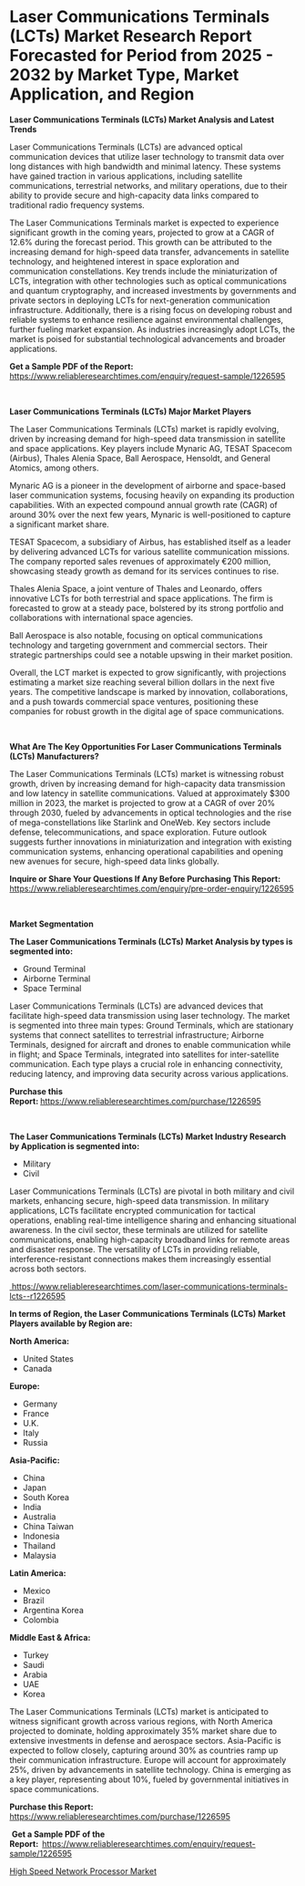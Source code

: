 <p><h1>Laser Communications Terminals (LCTs) Market Research Report Forecasted for Period from 2025 -  2032 by Market Type, Market Application, and Region</h1></p><p><strong>Laser Communications Terminals (LCTs) Market Analysis and Latest Trends</strong></p>
<p><p>Laser Communications Terminals (LCTs) are advanced optical communication devices that utilize laser technology to transmit data over long distances with high bandwidth and minimal latency. These systems have gained traction in various applications, including satellite communications, terrestrial networks, and military operations, due to their ability to provide secure and high-capacity data links compared to traditional radio frequency systems.</p><p>The Laser Communications Terminals market is expected to experience significant growth in the coming years, projected to grow at a CAGR of 12.6% during the forecast period. This growth can be attributed to the increasing demand for high-speed data transfer, advancements in satellite technology, and heightened interest in space exploration and communication constellations. Key trends include the miniaturization of LCTs, integration with other technologies such as optical communications and quantum cryptography, and increased investments by governments and private sectors in deploying LCTs for next-generation communication infrastructure. Additionally, there is a rising focus on developing robust and reliable systems to enhance resilience against environmental challenges, further fueling market expansion. As industries increasingly adopt LCTs, the market is poised for substantial technological advancements and broader applications.</p></p>
<p><strong>Get a Sample PDF of the Report:&nbsp;</strong> <a href="https://www.reliableresearchtimes.com/enquiry/request-sample/1226595?utm_campaign=2183&utm_medium=2&utm_source=Github&utm_content=ia&utm_term=15022025&utm_id=laser-communications-terminals-lcts">https://www.reliableresearchtimes.com/enquiry/request-sample/1226595</a></p>
<p>&nbsp;</p>
<p><strong>Laser Communications Terminals (LCTs) Major Market Players</strong></p>
<p><p>The Laser Communications Terminals (LCTs) market is rapidly evolving, driven by increasing demand for high-speed data transmission in satellite and space applications. Key players include Mynaric AG, TESAT Spacecom (Airbus), Thales Alenia Space, Ball Aerospace, Hensoldt, and General Atomics, among others.</p><p>Mynaric AG is a pioneer in the development of airborne and space-based laser communication systems, focusing heavily on expanding its production capabilities. With an expected compound annual growth rate (CAGR) of around 30% over the next few years, Mynaric is well-positioned to capture a significant market share.</p><p>TESAT Spacecom, a subsidiary of Airbus, has established itself as a leader by delivering advanced LCTs for various satellite communication missions. The company reported sales revenues of approximately €200 million, showcasing steady growth as demand for its services continues to rise.</p><p>Thales Alenia Space, a joint venture of Thales and Leonardo, offers innovative LCTs for both terrestrial and space applications. The firm is forecasted to grow at a steady pace, bolstered by its strong portfolio and collaborations with international space agencies.</p><p>Ball Aerospace is also notable, focusing on optical communications technology and targeting government and commercial sectors. Their strategic partnerships could see a notable upswing in their market position.</p><p>Overall, the LCT market is expected to grow significantly, with projections estimating a market size reaching several billion dollars in the next five years. The competitive landscape is marked by innovation, collaborations, and a push towards commercial space ventures, positioning these companies for robust growth in the digital age of space communications.</p></p>
<p>&nbsp;</p>
<p><strong>What Are The Key Opportunities For Laser Communications Terminals (LCTs) Manufacturers?</strong></p>
<p><p>The Laser Communications Terminals (LCTs) market is witnessing robust growth, driven by increasing demand for high-capacity data transmission and low latency in satellite communications. Valued at approximately $300 million in 2023, the market is projected to grow at a CAGR of over 20% through 2030, fueled by advancements in optical technologies and the rise of mega-constellations like Starlink and OneWeb. Key sectors include defense, telecommunications, and space exploration. Future outlook suggests further innovations in miniaturization and integration with existing communication systems, enhancing operational capabilities and opening new avenues for secure, high-speed data links globally.</p></p>
<p><strong>Inquire or Share Your Questions If Any Before Purchasing This Report:</strong> <a href="https://www.reliableresearchtimes.com/enquiry/pre-order-enquiry/1226595?utm_campaign=2183&utm_medium=2&utm_source=Github&utm_content=ia&utm_term=15022025&utm_id=laser-communications-terminals-lcts">https://www.reliableresearchtimes.com/enquiry/pre-order-enquiry/1226595</a></p>
<p>&nbsp;</p>
<p><strong>Market Segmentation</strong></p>
<p><strong>The Laser Communications Terminals (LCTs) Market Analysis by types is segmented into:</strong></p>
<p><ul><li>Ground Terminal</li><li>Airborne Terminal</li><li>Space Terminal</li></ul></p>
<p><p>Laser Communications Terminals (LCTs) are advanced devices that facilitate high-speed data transmission using laser technology. The market is segmented into three main types: Ground Terminals, which are stationary systems that connect satellites to terrestrial infrastructure; Airborne Terminals, designed for aircraft and drones to enable communication while in flight; and Space Terminals, integrated into satellites for inter-satellite communication. Each type plays a crucial role in enhancing connectivity, reducing latency, and improving data security across various applications.</p></p>
<p><strong>Purchase this Report:&nbsp;</strong><a href="https://www.reliableresearchtimes.com/purchase/1226595?utm_campaign=2183&utm_medium=2&utm_source=Github&utm_content=ia&utm_term=15022025&utm_id=laser-communications-terminals-lcts">https://www.reliableresearchtimes.com/purchase/1226595</a></p>
<p>&nbsp;</p>
<p><strong>The Laser Communications Terminals (LCTs) Market Industry Research by Application is segmented into:</strong></p>
<p><ul><li>Military</li><li>Civil</li></ul></p>
<p><p>Laser Communications Terminals (LCTs) are pivotal in both military and civil markets, enhancing secure, high-speed data transmission. In military applications, LCTs facilitate encrypted communication for tactical operations, enabling real-time intelligence sharing and enhancing situational awareness. In the civil sector, these terminals are utilized for satellite communications, enabling high-capacity broadband links for remote areas and disaster response. The versatility of LCTs in providing reliable, interference-resistant connections makes them increasingly essential across both sectors.</p></p>
<p><a href="https://www.reliableresearchtimes.com/laser-communications-terminals-lcts--r1226595?utm_campaign=2183&utm_medium=2&utm_source=Github&utm_content=ia&utm_term=15022025&utm_id=laser-communications-terminals-lcts">&nbsp;https://www.reliableresearchtimes.com/laser-communications-terminals-lcts--r1226595</a></p>
<p><strong>In terms of Region, the Laser Communications Terminals (LCTs) Market Players available by Region are:</strong></p>
<p>
    <p> <strong> North America: </strong>
        <ul>
            <li>United States</li>
            <li>Canada</li>
        </ul>
        </p> 
    <p> <strong> Europe: </strong>
        <ul>
            <li>Germany</li>
            <li>France</li>
            <li>U.K.</li>
            <li>Italy</li>
            <li>Russia</li>
        </ul>
        </p> 
    <p> <strong> Asia-Pacific: </strong>
        <ul>
            <li>China</li>
            <li>Japan</li>
            <li>South Korea</li>
            <li>India</li>
            <li>Australia</li>
            <li>China Taiwan</li>
            <li>Indonesia</li>
            <li>Thailand</li>
            <li>Malaysia</li>
        </ul>
        </p> 
    <p> <strong> Latin America: </strong>
        <ul>
            <li>Mexico</li>
            <li>Brazil</li>
            <li>Argentina Korea</li>
            <li>Colombia</li>
        </ul>
        </p> 
    <p> <strong> Middle East & Africa: </strong>
        <ul>
            <li>Turkey</li>
            <li>Saudi</li>
            <li>Arabia</li>
            <li>UAE</li>
            <li>Korea</li>
        </ul>
    </p>
    </p>
<p><p>The Laser Communications Terminals (LCTs) market is anticipated to witness significant growth across various regions, with North America projected to dominate, holding approximately 35% market share due to extensive investments in defense and aerospace sectors. Asia-Pacific is expected to follow closely, capturing around 30% as countries ramp up their communication infrastructure. Europe will account for approximately 25%, driven by advancements in satellite technology. China is emerging as a key player, representing about 10%, fueled by governmental initiatives in space communications.</p></p>
<p><strong>Purchase this Report: </strong><a href="https://www.reliableresearchtimes.com/purchase/1226595?utm_campaign=2183&utm_medium=2&utm_source=Github&utm_content=ia&utm_term=15022025&utm_id=laser-communications-terminals-lcts">https://www.reliableresearchtimes.com/purchase/1226595</a></p>
<p>&nbsp;<strong>Get a Sample PDF of the Report:&nbsp;&nbsp;</strong><a href="https://www.reliableresearchtimes.com/enquiry/request-sample/1226595?utm_campaign=2183&utm_medium=2&utm_source=Github&utm_content=ia&utm_term=15022025&utm_id=laser-communications-terminals-lcts">https://www.reliableresearchtimes.com/enquiry/request-sample/1226595</a></p>
<p><strong></strong></p>
<p><p><a href="https://github.com/SanjidaKhan901/Market-Research-Report-List-1/blob/main/high-speed-network-processor-market.md?utm_campaign=2183&utm_medium=2&utm_source=Github&utm_content=ia&utm_term=15022025&utm_id=laser-communications-terminals-lcts">High Speed Network Processor Market</a></p></p>